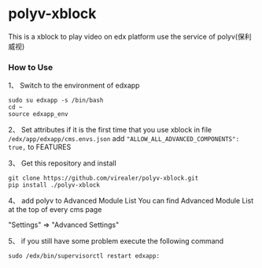 # polyv-xblock
This is a xblock to play video on edx platform use the service of polyv(保利威视)

### How to Use

1、 Switch to the environment of edxapp
```shell
sudo su edxapp -s /bin/bash
cd ~
source edxapp_env
```

2、 Set attributes if it is the first time that you use xblock
in file `/edx/app/edxapp/cms.envs.json` add `"ALLOW_ALL_ADVANCED_COMPONENTS": true,` to FEATURES

3、 Get this repository and install
```
git clone https://github.com/virealer/polyv-xblock.git
pip install ./polyv-xblock
```

4、 add polyv to Advanced Module List
You can find Advanced Module List at the top of every cms page

"Settings" ⇒ "Advanced Settings"

5、 if you still have some problem execute the following command
```
sudo /edx/bin/supervisorctl restart edxapp:
```
